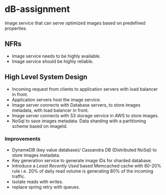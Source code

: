 # dB-assignment

Image service that can serve optimized images based on predefined properties.

## NFRs
- Image service needs to be highly available.
- Image service should be highly reliable.

## High Level System Design
- Incoming request from clients to application servers with load balancer in front.
- Application servers host the image service.
- Image server connects with Database servers, to store images metadata, with load balancer in front.
- Image server connects with S3 storage service in AWS to store images.
- NoSql to save images metadata. Data sharding with a partitioning scheme based on imageId.

### Improvements
- DynameDB (key value database)/ Cassandra DB (Distributed NoSql) to store images metadata.
- Key generation service to generate image IDs for sharded database.
- Introduce a _Least Recently Used_ based Memcached cache with 80-20% rule i.e. 20% of daily read volume is generating 80% of the incoming traffic.
- Isolate reads with writes.
- replace spring retry with queues.